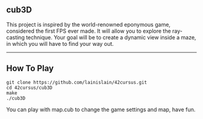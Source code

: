 ## cub3D

This project is inspired by the world-renowned eponymous game, considered the first FPS ever made. It will allow you to explore the ray-casting technique. Your goal will be to create a dynamic view inside a maze, in which you will have to find your way out.

---

## How To Play

```shell
git clone https://github.com/lainislain/42cursus.git
cd 42cursus/cub3D
make
./cub3D
```
You can play with map.cub to change the game settings and map, have fun.